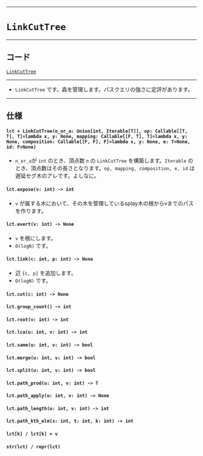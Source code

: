 _____

# `LinkCutTree`

_____

## コード
[`LinkCutTree`](https://github.com/titan-23/Library_py/blob/main/DataStructures/DynamicConnectivity/LinkCutTree.py)
<!-- code=https://github.com/titan-23/Library_py/blob/main/DataStructures\DynamicConnectivity\LinkCutTree.py -->

_____

- `LinkCutTree` です。森を管理します。パスクエリの強さに定評があります。

_____

## 仕様

#### `lct = LinkCutTree(n_or_a: Union[int, Iterable[T]], op: Callable[[T, T], T]=lambda x, y: None, mapping: Callable[[F, T], T]=lambda x, y: None, composition: Callable[[F, F], F]=lambda x, y: None, e: T=None, id: F=None)`

- `n_or_a`が `int` のとき、頂点数 `n` の `LinkCutTree` を構築します。`Iterable` のとき、頂点数はその長さとなります。`op, mapping, composition, e, id` は遅延セグ木のアレです。よしなに。

#### `lct.expose(v: int) -> int`

- `v` が属する木において、その木を管理しているsplay木の根からvまでのパスを作ります。

#### `lct.evert(v: int) -> None`

- `v` を根にします。
- `O(logN)` です。

#### `lct.link(c: int, p: int) -> None`

- 辺 `{c, p}` を追加します。
- `O(logN)` です。

#### `lct.cut(c: int) -> None`


#### `lct.group_count() -> int`


#### `lct.root(v: int) -> int`


#### `lct.lca(u: int, v: int) -> int`


#### `lct.same(u: int, v: int) -> bool`


#### `lct.merge(u: int, v: int) -> bool`


#### `lct.split(u: int, v: int) -> bool`


#### `lct.path_prod(u: int, v: int) -> T`


#### `lct.path_apply(u: int, v: int) -> None`


#### `lct.path_length(u: int, v: int) -> int`


#### `lct.path_kth_elm(s: int, t: int, k: int) -> int`


#### `lct[k] / lct[k] = v`


#### `str(lct) / repr(lct)`

